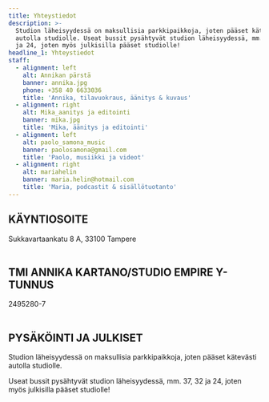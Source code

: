 ```yaml
---
title: Yhteystiedot
description: >-
  Studion läheisyydessä on maksullisia parkkipaikkoja, joten pääset kätevästi
  autolla studiolle. Useat bussit pysähtyvät studion läheisyydessä, mm. 37, 32
  ja 24, joten myös julkisilla pääset studiolle!
headline_1: Yhteystiedot
staff:
  - alignment: left
    alt: Annikan pärstä
    banner: annika.jpg
    phone: +358 40 6633036
    title: 'Annika, tilavuokraus, äänitys & kuvaus'
  - alignment: right
    alt: Mika_aanitys ja editointi
    banner: mika.jpg
    title: 'Mika, äänitys ja editointi'
  - alignment: left
    alt: paolo_samona_music
    banner: paolosamona@gmail.com
    title: 'Paolo, musiikki ja videot'
  - alignment: right
    alt: mariahelin
    banner: maria.helin@hotmail.com
    title: 'Maria, podcastit & sisällötuotanto'
---
```



## KÄYNTIOSOITE
Sukkavartaankatu 8 A, 33100 Tampere
<br><br>

## TMI ANNIKA KARTANO/STUDIO EMPIRE Y-TUNNUS
2495280-7
<br><br>

## PYSÄKÖINTI JA JULKISET

Studion läheisyydessä on maksullisia parkkipaikkoja, joten pääset kätevästi autolla studiolle.

Useat bussit pysähtyvät studion läheisyydessä, mm. 37, 32 ja 24, joten myös julkisilla pääset studiolle!
